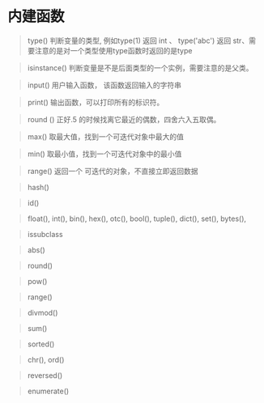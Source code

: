 # 内建函数
> type()  判断变量的类型,  例如type(1) 返回 int 、 type('abc') 返回 str、需要注意的是对一个类型使用type函数时返回的是type

> isinstance() 判断变量是不是后面类型的一个实例，需要注意的是父类。

> input() 用户输入函数， 该函数返回输入的字符串

> print() 输出函数，可以打印所有的标识符。

> round () 正好.5 的时候找离它最近的偶数，四舍六入五取偶。

> max() 取最大值，找到一个可迭代对象中最大的值

> min() 取最小值，找到一个可迭代对象中的最小值

> range() 返回一个 可迭代的对象，不直接立即返回数据

> hash()

> id()

>  float(),   int(),  bin(), hex(), otc(), bool(),  tuple(),  dict(),  set(), bytes(),  

> issubclass

> abs()

>  round()

> pow()

> range()

> divmod()

> sum()

> sorted()

> chr(),   ord()

> reversed()

> enumerate()  

> 
<!--stackedit_data:
eyJoaXN0b3J5IjpbLTU1NjA1ODM5Myw0Njk3MjUzNTcsMTYzNj
YxNDY3OCwxMjg0OTU0Njg3LDE5MjY5MTQyNTAsNDc1MTMyMzQ3
LC00OTQ5MzkwMzEsLTE1MjY2NjA0MCwtNDIyNzgxMDU0LDczND
k3MDIzMCw3MzQ5NzAyMzAsLTY0MjQ3NDE1MiwxMzM0MTUxOTcs
MTI0ODY1NjE0MCwxNjIwMzg1NzgzLDI0OTc1OTcwMV19
-->